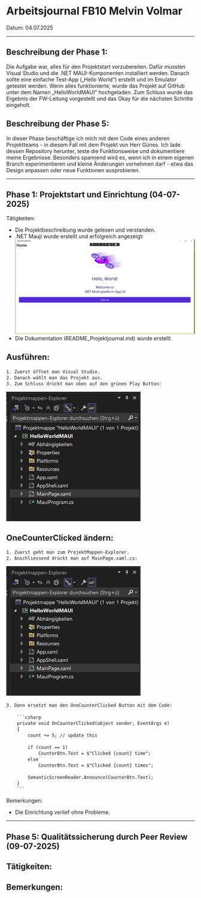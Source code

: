 # Arbeitsjournal  FB10 Melvin Volmar

Datum: 04.07.2025

---

## Beschreibung der Phase 1:
Die Aufgabe war, alles für den Projektstart vorzubereiten. Dafür mussten Visual Studio und die .NET MAUI-Komponenten installiert werden. Danach sollte eine einfache Test-App („Hello World“) erstellt und im Emulator getestet werden. Wenn alles funktionierte, wurde das Projekt auf GitHub unter dem Namen „HelloWorldMAUI“ hochgeladen. Zum Schluss wurde das Ergebnis der FW-Leitung vorgestellt und das Okay für die nächsten Schritte eingeholt.

## Beschreibung der Phase 5:
In dieser Phase beschäftige ich mich mit dem Code eines anderen Projektteams - in diesem Fall mit dem Projekt von Herr Günes. Ich lade dessen Repository herunter, teste die Funktionsweise und dokumentiere meine Ergebnisse. Besonders spannend wird es, wenn ich in einem eigenen Branch experimentieren und kleine Änderungen vornehmen darf - etwa das Design anpassen oder neue Funktionen ausprobieren.

---

## Phase 1: Projektstart und Einrichtung (04-07-2025)

Tätigkeiten:
- Die Projektbeschreibung wurde gelesen und verstanden.
- .NET Mauji wurde erstellt und erfolgreich angezeigt:
![alt text](Net_Mauji.png "Title")
- Die Dokumentation (README_Projektjournal.md) wurde erstellt.

## Ausführen:

    1. Zuerst öffnet man Visual Studio.
    2. Danach wählt man das Projekt aus.
    3. Zum Schluss drückt man oben auf den grünen Play Button:
![ProjektMappenExplorer](ProjektMappenExplorer.png "Title")

## OneCounterClicked ändern:

    1. Zuerst geht man zum ProjektMappen-Explorer.
    2. Anschliessend drückt man auf MainPage.xaml.cs:
  
![alt text](ProjektMappenExplorer.png "Title")

    3. Dann ersetzt man den OneCounterClicked Button mit dem Code:

        ```csharp
        private void OnCounterClicked(object sender, EventArgs e)
        {
            count += 5; // update this
        
            if (count == 1)
                CounterBtn.Text = $"Clicked {count} time";
            else
                CounterBtn.Text = $"Clicked {count} times";
        
            SemanticScreenReader.Announce(CounterBtn.Text);
        }
        ```

Bemerkungen:
- Die Einrichtung verlief ohne Probleme.

---

## Phase 5: Qualitätssicherung durch Peer Review (09-07-2025)

Tätigkeiten:
-

Bemerkungen:
- 

